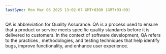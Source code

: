 ```yaml
---
lastSync: Mon Mar 03 2025 13:02:07 GMT+0300 (GMT+03:00)
---
```

QA is abbreviation for Quality Assurance. QA is a process used to ensure that a product or service meets specific quality standards before it is delivered to customers. In the context of software development, QA refers to the practices , methodologies, and testing techniques that help identify bugs, improve functionality, and enhance user experience.
